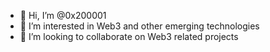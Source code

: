 - 👋 Hi, I’m @0x200001
- 👀 I’m interested in Web3 and other emerging technologies
- 💞️ I’m looking to collaborate on Web3 related projects

<!---
0x200001/0x200001 is a ✨ special ✨ repository because its `README.md` (this file) appears on your GitHub profile.
You can click the Preview link to take a look at your changes.
--->
